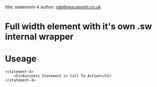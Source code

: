 title:  statement-4
author: rob@nexuspoint.co.uk
    
#   Full width element with it's own .sw internal wrapper

#   Useage


```
<statement-4>
	<h1>Business Statement or Call To Action</h1>
</statement-4>

```	